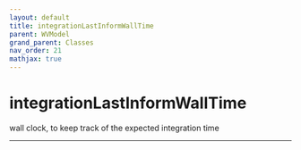 ```yaml
---
layout: default
title: integrationLastInformWallTime
parent: WVModel
grand_parent: Classes
nav_order: 21
mathjax: true
---
```


#  integrationLastInformWallTime

wall clock, to keep track of the expected integration time


---

